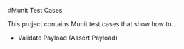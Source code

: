 #Munit Test Cases

This project contains Munit test cases that show how to...

- Validate Payload (Assert Payload)